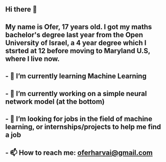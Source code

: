 ## Hi there 👋

## My name is Ofer, 17 years old. I got my maths bachelor's degree last year from the Open University of Israel, a 4 year degree which I stsrted at 12 before moving to Maryland U.S, where I live now. 

## - 🌱 I’m currently learning Machine Learning
## - 🔭 I’m currently working on a simple neural network model (at the bottom)
## - 🤔 I’m looking for jobs in the field of machine learning, or internships/projects to help me find a job
## - 📫 How to reach me: oferharvai@gmail.com
